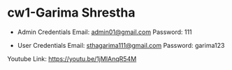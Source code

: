# cw1-Garima Shrestha

- Admin Credentials
Email: admin01@gmail.com
Password: 111

- User Credentials
Email: sthagarima111@gmail.com
Password: garima123

Youtube Link: https://youtu.be/1jMIAnqR54M 
